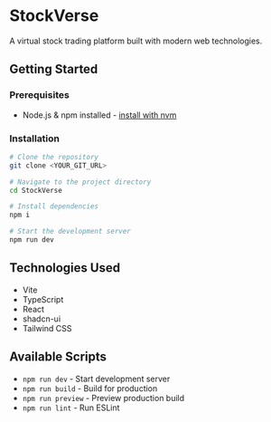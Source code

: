 # StockVerse

A virtual stock trading platform built with modern web technologies.

## Getting Started

### Prerequisites

- Node.js & npm installed - [install with nvm](https://github.com/nvm-sh/nvm#installing-and-updating)

### Installation

```sh
# Clone the repository
git clone <YOUR_GIT_URL>

# Navigate to the project directory
cd StockVerse

# Install dependencies
npm i

# Start the development server
npm run dev
```

## Technologies Used

- Vite
- TypeScript
- React
- shadcn-ui
- Tailwind CSS

## Available Scripts

- `npm run dev` - Start development server
- `npm run build` - Build for production
- `npm run preview` - Preview production build
- `npm run lint` - Run ESLint
